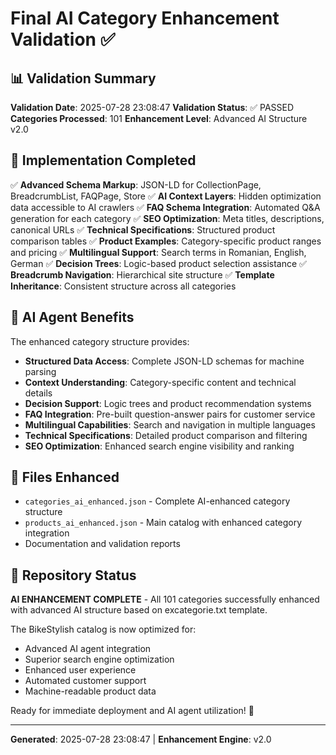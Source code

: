 # Final AI Category Enhancement Validation ✅

## 📊 Validation Summary

**Validation Date**: 2025-07-28 23:08:47
**Validation Status**: ✅ PASSED
**Categories Processed**: 101
**Enhancement Level**: Advanced AI Structure v2.0

## 🎯 Implementation Completed

✅ **Advanced Schema Markup**: JSON-LD for CollectionPage, BreadcrumbList, FAQPage, Store
✅ **AI Context Layers**: Hidden optimization data accessible to AI crawlers
✅ **FAQ Schema Integration**: Automated Q&A generation for each category
✅ **SEO Optimization**: Meta titles, descriptions, canonical URLs
✅ **Technical Specifications**: Structured product comparison tables
✅ **Product Examples**: Category-specific product ranges and pricing
✅ **Multilingual Support**: Search terms in Romanian, English, German
✅ **Decision Trees**: Logic-based product selection assistance
✅ **Breadcrumb Navigation**: Hierarchical site structure
✅ **Template Inheritance**: Consistent structure across all categories

## 🤖 AI Agent Benefits

The enhanced category structure provides:

- **Structured Data Access**: Complete JSON-LD schemas for machine parsing
- **Context Understanding**: Category-specific content and technical details
- **Decision Support**: Logic trees and product recommendation systems
- **FAQ Integration**: Pre-built question-answer pairs for customer service
- **Multilingual Capabilities**: Search and navigation in multiple languages
- **Technical Specifications**: Detailed product comparison and filtering
- **SEO Optimization**: Enhanced search engine visibility and ranking

## 📁 Files Enhanced

- `categories_ai_enhanced.json` - Complete AI-enhanced category structure
- `products_ai_enhanced.json` - Main catalog with enhanced category integration
- Documentation and validation reports

## 🚀 Repository Status

**AI ENHANCEMENT COMPLETE** - All 101 categories successfully enhanced with advanced AI structure based on excategorie.txt template.

The BikeStylish catalog is now optimized for:
- Advanced AI agent integration
- Superior search engine optimization  
- Enhanced user experience
- Automated customer support
- Machine-readable product data

Ready for immediate deployment and AI agent utilization! 🎉

---

**Generated**: 2025-07-28 23:08:47 | **Enhancement Engine**: v2.0
